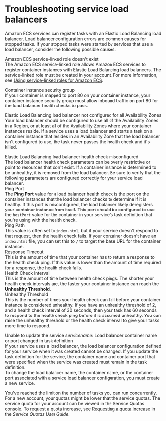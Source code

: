# Troubleshooting service load balancers<a name="troubleshoot-service-load-balancers"></a>

Amazon ECS services can register tasks with an Elastic Load Balancing load balancer\. Load balancer configuration errors are common causes for stopped tasks\. If your stopped tasks were started by services that use a load balancer, consider the following possible causes\.

Amazon ECS service\-linked role doesn't exist  
The Amazon ECS service\-linked role allows Amazon ECS services to register container instances with Elastic Load Balancing load balancers\. The service\-linked role must be created in your account\. For more information, see [Using service\-linked roles for Amazon ECS](using-service-linked-roles.md)\.

Container instance security group  
If your container is mapped to port 80 on your container instance, your container instance security group must allow inbound traffic on port 80 for the load balancer health checks to pass\. 

Elastic Load Balancing load balancer not configured for all Availability Zones  
Your load balancer should be configured to use all of the Availability Zones in a Region, or at least all of the Availability Zones where your container instances reside\. If a service uses a load balancer and starts a task on a container instance that resides in an Availability Zone that the load balancer isn't configured to use, the task never passes the health check and it's killed\.

Elastic Load Balancing load balancer health check misconfigured  
The load balancer health check parameters can be overly restrictive or point to resources that don't exist\. If a container instance is determined to be unhealthy, it is removed from the load balancer\. Be sure to verify that the following parameters are configured correctly for your service load balancer\.    
Ping Port  
The **Ping Port** value for a load balancer health check is the port on the container instances that the load balancer checks to determine if it is healthy\. If this port is misconfigured, the load balancer likely deregisters your container instance from itself\. This port should be configured to use the `hostPort` value for the container in your service's task definition that you're using with the health check\.  
Ping Path  
This value is often set to `index.html`, but if your service doesn't respond to that request, then the health check fails\. If your container doesn't have an `index.html` file, you can set this to `/` to target the base URL for the container instance\.  
Response Timeout  
This is the amount of time that your container has to return a response to the health check ping\. If this value is lower than the amount of time required for a response, the health check fails\.  
Health Check Interval  
This is the amount of time between health check pings\. The shorter your health check intervals are, the faster your container instance can reach the **Unhealthy Threshold**\.  
Unhealthy Threshold  
This is the number of times your health check can fail before your container instance is considered unhealthy\. If you have an unhealthy threshold of 2, and a health check interval of 30 seconds, then your task has 60 seconds to respond to the health check ping before it is assumed unhealthy\. You can raise the unhealthy threshold or the health check interval to give your tasks more time to respond\.

Unable to update the service *servicename*: Load balancer container name or port changed in task definition  
If your service uses a load balancer, the load balancer configuration defined for your service when it was created cannot be changed\. If you update the task definition for the service, the container name and container port that were specified when the service was created must remain in the task definition\.  
To change the load balancer name, the container name, or the container port associated with a service load balancer configuration, you must create a new service\.

You've reached the limit on the number of tasks you can run concurrently\.  
For a new account, your quotas might be lower that the service quotas\. The service quota for your account can be viewed in the Service Quotas console\. To request a quota increase, see [Requesting a quota increase](https://docs.aws.amazon.com/servicequotas/latest/userguide/request-quota-increase.html) in the *Service Quotas User Guide*\.
